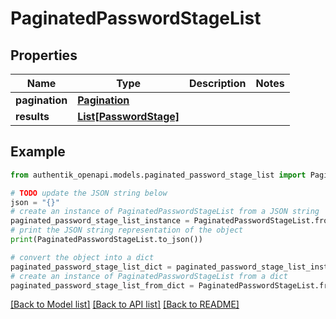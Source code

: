 # PaginatedPasswordStageList


## Properties

Name | Type | Description | Notes
------------ | ------------- | ------------- | -------------
**pagination** | [**Pagination**](Pagination.md) |  | 
**results** | [**List[PasswordStage]**](PasswordStage.md) |  | 

## Example

```python
from authentik_openapi.models.paginated_password_stage_list import PaginatedPasswordStageList

# TODO update the JSON string below
json = "{}"
# create an instance of PaginatedPasswordStageList from a JSON string
paginated_password_stage_list_instance = PaginatedPasswordStageList.from_json(json)
# print the JSON string representation of the object
print(PaginatedPasswordStageList.to_json())

# convert the object into a dict
paginated_password_stage_list_dict = paginated_password_stage_list_instance.to_dict()
# create an instance of PaginatedPasswordStageList from a dict
paginated_password_stage_list_from_dict = PaginatedPasswordStageList.from_dict(paginated_password_stage_list_dict)
```
[[Back to Model list]](../README.md#documentation-for-models) [[Back to API list]](../README.md#documentation-for-api-endpoints) [[Back to README]](../README.md)


